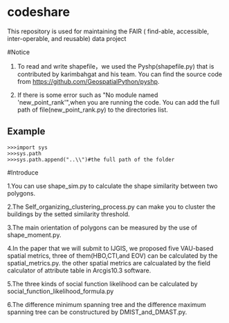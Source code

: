# codeshare

This repository is used for maintaining the FAIR ( find-able, accessible, inter-operable, and reusable) data project

#Notice
1. To read and write shapefile，we used the Pyshp(shapefile.py) that is contributed by karimbahgat and his team. You can find the source code from https://github.com/GeospatialPython/pyshp.

2. If there is some error such as "No module named 'new_point_rank'",when you are running the code. You can add the full path of file(new_point_rank.py) to the directories list. 
## Example
    >>>import sys
    >>>sys.path
    >>>sys.path.append("..\\")#the full path of the folder

#Introduce

1.You can use shape_sim.py to calculate the shape similarity between two polygons.

2.The Self_organizing_clustering_process.py can make you to cluster the buildings by the setted similarity threshold.

3.The main orientation of polygons can be measured by the use of  shape_moment.py.

4.In the paper that we will submit to IJGIS, we proposed five VAU-based spatial metrics, three of them(HBO,CTI,and EOV) can be calculated by the spatial_metrics.py. the other spatial metrics are calcualated by the field calculator of attribute table in Arcgis10.3 software.

5.The three kinds of social function likelihood can be calculated by social_function_likelihood_formula.py 

6.The difference minimum spanning tree and the difference maximum spanning tree can be constructured by DMIST_and_DMAST.py.
